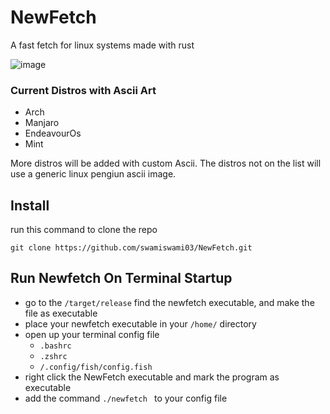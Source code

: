 # NewFetch
A fast fetch for linux systems made with rust


![image](https://github.com/swamiswami03/NewFetch/assets/104904388/b75f87d9-1f22-48df-80d0-bbbb1d0faeff)

### Current Distros with Ascii Art
+ Arch
+ Manjaro 
+ EndeavourOs  
+ Mint  


More distros will be added with custom Ascii. The distros not on the list will use a generic linux pengiun ascii image.

## Install
run this command to clone the repo 
```
git clone https://github.com/swamiswami03/NewFetch.git
```

## Run Newfetch On Terminal Startup
+ go to the ```/target/release``` find the newfetch executable, and make the file as executable
+ place your newfetch executable in your ```/home/``` directory
+ open up your terminal config file
  + ```.bashrc```
  + ```.zshrc```
  + ``` /.config/fish/config.fish ```
+ right click the NewFetch executable and mark the program as executable 
+ add the command ```./newfetch ``` to your config file


